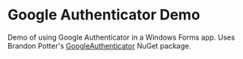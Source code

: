 # Google Authenticator Demo

Demo of using Google Authenticator in a Windows Forms app. Uses Brandon Potter's [GoogleAuthenticator](https://github.com/brandonpotter/GoogleAuthenticator) NuGet package.
